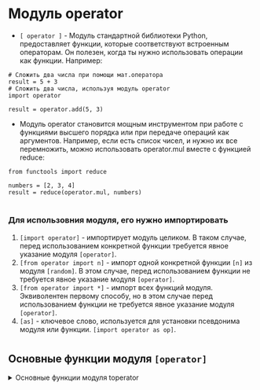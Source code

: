 # Модуль operator

- `[ operator ]` - Модуль стандартной библиотеки Python, предоставляет функции, которые соответствуют встроенным операторам. Он полезен, когда ты нужно использовать операции как функции. Например:
```
# Сложить два числа при помощи мат.оператора
result = 5 + 3
# Сложить два числа, используя модуль operator
import operator

result = operator.add(5, 3)
```
- Модуль operator становится мощным инструментом при работе с функциями высшего порядка или при передаче операций как аргументов. Например, если есть список чисел, и нужно их все перемножить, можно использовать operator.mul вместе с функцией reduce:
```
from functools import reduce

numbers = [2, 3, 4]
result = reduce(operator.mul, numbers)
```
#
### Для использовния модуля, его нужно импортировать
 1) `[import operator]` - импортирует модуль целиком. В таком случае, перед использованием конкретной функции требуется явное указание модуля `[operator]`.
 2) `[from operator import n]` - импорт одной конкретной функции `[n]` из модуля `[random]`. В этом случае, перед использованием функции не требуется явное указание модуля `[operator]`.
 3) `[from operator import *]` - импорт всех функций модуля. Эквиволентен первому способу, но в этом случае перед использованием функции не требуется явное указание модуля `[operator]`.
 4) `[as]` - ключевое слово, используется для установки псевдонима модуля или функции. `[import operator as op]`.
#

## Основные функции модуля `[operator]`
<details>
  <summary>Основные функции модуля toperator</summary> 

1) `[ ]`  2. `[ ]`
2) 

</details>










  
